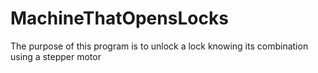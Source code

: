 # MachineThatOpensLocks
The purpose of this program is to unlock a lock knowing its combination using a stepper motor
